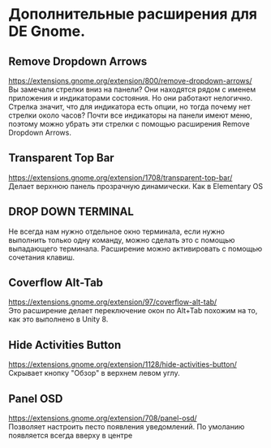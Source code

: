 # Дополнительные расширения для DE Gnome.

## Remove Dropdown Arrows
https://extensions.gnome.org/extension/800/remove-dropdown-arrows/  
Вы замечали стрелки вниз на панели? Они находятся рядом с именем приложения и индикаторами состояния. Но они работают нелогично. Стрелка значит, что для индикатора есть опции, но тогда почему нет стрелки около часов? Почти все индикаторы на панели имеют меню, поэтому можно убрать эти стрелки с помощью расширения Remove Dropdown Arrows.

## Transparent Top Bar
https://extensions.gnome.org/extension/1708/transparent-top-bar/  
Делает верхнюю панель прозрачную динамически. Как в Elementary OS

## DROP DOWN TERMINAL
Не всегда нам нужно отдельное окно терминала, если нужно выполнить только одну команду, можно сделать это с помощью выпадающего терминала. Расширение можно активировать с помощью сочетания клавиш.

## Coverflow Alt-Tab
https://extensions.gnome.org/extension/97/coverflow-alt-tab/  
Это расширение делает переключение окон по Alt+Tab похожим на то, как это выполнено в Unity 8.

## Hide Activities Button
https://extensions.gnome.org/extension/1128/hide-activities-button/  
Скрывает кнопку "Обзор" в верхнем левом углу.

## Panel OSD 
https://extensions.gnome.org/extension/708/panel-osd/  
Позволяет настроить песто появления уведомлений. По умоланию появляется всегда вверху в центре
